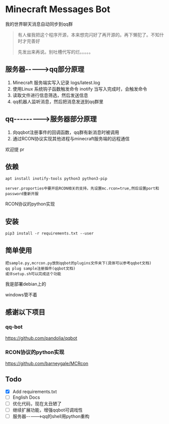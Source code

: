 Minecraft Messages Bot
=====

我的世界聊天消息自动同步到qq群

> 有人催我把这个程序开源，本来想完闪好了再开源的。再下懒犯了。不知什时才完善好
>
> 先发出来再说。别吐槽代写的烂。。。。。

## 服务器----->qq部分原理
1. Minecraft 服务端实写入记录 logs/latest.log
2. 使用Linux 系统钩子函数触发命令 inotify 当写入完成时，会触发命令
3. 读取文件进行信息筛选，然后发送信息
4. qq机器人监听消息，然后把消息发送到qq群里
## qq--------->服务器部分原理
1. 向qqbot注册事件的回调函数，qq群有新消息时被调用
2. 通过RCON协议实现其他进程与minecraft服务端的远程通信


欢迎提 pr

## 依赖

    apt install inotify-tools python3 python3-pip

	server.proporties中要开启RCON相关的支持，先设置mc.rcon=true,然后设置port和password重新开服

  RCON协议的python实现

## 安装

    pip3 install -r requirements.txt --user

## 简单使用
    把sample.py,mcrcon.py放到qqbot的plugins文件夹下(具体可以参考qqbot文档)
	qq plug sample注册插件(qqbot文档)
	或许setup.sh可以完成这个功能

我是部署debian上的

windows管不着

## 感谢以下项目

### qq-bot
https://github.com/pandolia/qqbot
### RCON协议的python实现
https://github.com/barneygale/MCRcon


## Todo

- [x] Add requirements.txt
- [ ] English Docs
- [ ] 优化代码，现在太丑陋了
- [ ] 继续扩展功能，增强qqbot可调戏性
- [ ] 服务器----->qq的shell用python重构
